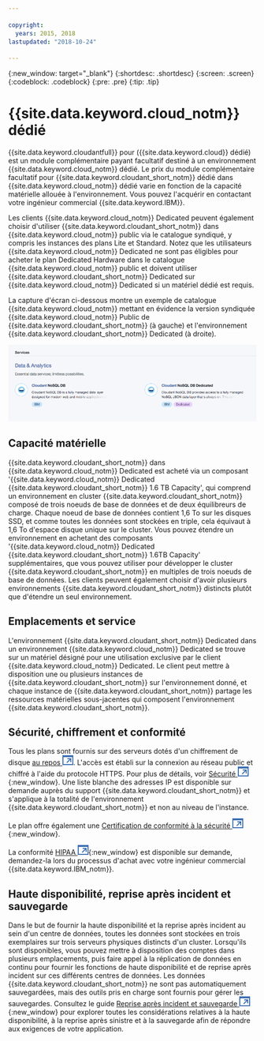 ```yaml
---

copyright:
  years: 2015, 2018
lastupdated: "2018-10-24"

---
```


{:new_window: target="_blank"}
{:shortdesc: .shortdesc}
{:screen: .screen}
{:codeblock: .codeblock}
{:pre: .pre}
{:tip: .tip}

<!-- Acrolinx: 2017-05-10 -->

# {{site.data.keyword.cloud_notm}} dédié

{{site.data.keyword.cloudantfull}} pour ({{site.data.keyword.cloud}} dédié) est un module complémentaire payant facultatif destiné à un environnement {{site.data.keyword.cloud_notm}} dédié. Le prix du module complémentaire facultatif pour {{site.data.keyword.cloudant_short_notm}} dédié dans {{site.data.keyword.cloud_notm}} dédié varie en fonction de la capacité matérielle allouée à l'environnement. Vous pouvez l'acquérir en contactant votre ingénieur commercial {{site.data.keyword.IBM}}.  

Les clients {{site.data.keyword.cloud_notm}} Dedicated peuvent également choisir d'utiliser {{site.data.keyword.cloudant_short_notm}} dans {{site.data.keyword.cloud_notm}} public via le catalogue syndiqué, y compris les instances des plans Lite et Standard. Notez que les utilisateurs {{site.data.keyword.cloud_notm}} Dedicated ne sont pas éligibles pour acheter le plan Dedicated Hardware dans le catalogue {{site.data.keyword.cloud_notm}} public et doivent utiliser {{site.data.keyword.cloudant_short_notm}} Dedicated sur {{site.data.keyword.cloud_notm}} Dedicated si un matériel dédié est requis.   

La capture d'écran ci-dessous montre un exemple de catalogue {{site.data.keyword.cloud_notm}} mettant en évidence la version syndiquée {{site.data.keyword.cloud_notm}} Public de {{site.data.keyword.cloudant_short_notm}} (à gauche) et l'environnement {{site.data.keyword.cloudant_short_notm}} Dedicated (à droite).  

![Catalogue {{site.data.keyword.cloudant_short_notm}}](../images/bluemix_catalog.png)

## Capacité matérielle 

{{site.data.keyword.cloudant_short_notm}} dans {{site.data.keyword.cloud_notm}} Dedicated est acheté via un composant '{{site.data.keyword.cloud_notm}} Dedicated {{site.data.keyword.cloudant_short_notm}} 1.6 TB Capacity', qui comprend un environnement en cluster {{site.data.keyword.cloudant_short_notm}} composé de trois noeuds de base de données et de deux équilibreurs de charge. Chaque noeud de base de données contient 1,6 To sur les disques SSD, et comme toutes les données sont stockées en triple, cela équivaut à 1,6 To d'espace disque unique sur le cluster. Vous pouvez étendre un environnement en achetant des composants '{{site.data.keyword.cloud_notm}} Dedicated {{site.data.keyword.cloudant_short_notm}} 1.6TB Capacity' supplémentaires, que vous pouvez utiliser pour développer le cluster {{site.data.keyword.cloudant_short_notm}} en multiples de trois noeuds de base de données. Les clients peuvent également choisir d'avoir plusieurs environnements {{site.data.keyword.cloudant_short_notm}} distincts plutôt que d'étendre un seul environnement.

## Emplacements et service 

L'environnement {{site.data.keyword.cloudant_short_notm}} Dedicated dans un environnement {{site.data.keyword.cloud_notm}} Dedicated se trouve sur un matériel désigné pour une utilisation exclusive par le client {{site.data.keyword.cloud_notm}} Dedicated. Le client peut mettre à disposition une ou plusieurs instances de {{site.data.keyword.cloudant_short_notm}} sur l'environnement donné, et chaque instance de {{site.data.keyword.cloudant_short_notm}} partage les ressources matérielles sous-jacentes qui composent l'environnement {{site.data.keyword.cloudant_short_notm}}. 

## Sécurité, chiffrement et conformité 

Tous les plans sont fournis sur des serveurs dotés d'un chiffrement de disque [ au repos ![Icône de lien externe](../images/launch-glyph.svg "Icône de lien externe")](https://en.wikipedia.org/wiki/Data_at_rest). L'accès est établi sur la connexion au réseau public et chiffré à l'aide du protocole HTTPS. Pour plus de détails, voir [Sécurité ![Icône de lien externe](../images/launch-glyph.svg "Icône de lien externe")](../offerings/security.html#security){:new_window}. 
Une liste blanche des adresses IP est disponible sur demande auprès du support {{site.data.keyword.cloudant_short_notm}} et s'applique à la totalité de l'environnement {{site.data.keyword.cloudant_short_notm}} et non au niveau de l'instance.  

Le plan offre également une [Certification de conformité à la sécurité ![Icône de lien externe](../images/launch-glyph.svg "Icône de lien externe")](https://console.bluemix.net/docs/services/Cloudant/offerings/compliance.html#cloudant-security-compliance){:new_window}. 

La conformité [HIPAA ![Icône de lien externe](../images/launch-glyph.svg "Icône de lien externe")](https://en.wikipedia.org/wiki/Health_Insurance_Portability_and_Accountability_Act){:new_window} est disponible sur demande, demandez-la lors du processus d'achat avec votre ingénieur commercial {{site.data.keyword.IBM_notm}}. 

## Haute disponibilité, reprise après incident et sauvegarde 

Dans le but de fournir la haute disponibilité et la reprise après incident au sein d'un centre de données, toutes les données sont stockées en trois exemplaires sur trois serveurs physiques distincts d'un cluster. Lorsqu'ils sont disponibles, vous pouvez mettre à disposition des comptes dans plusieurs emplacements, puis faire appel à la réplication de données en continu pour fournir les fonctions de haute disponibilité et de reprise après incident sur ces différents centres de données. Les données {{site.data.keyword.cloudant_short_notm}} ne sont pas automatiquement sauvegardées, mais des outils pris en charge sont fournis pour gérer les sauvegardes. Consultez le guide [Reprise après incident et sauvegarde ![Icône de lien externe](../images/launch-glyph.svg "Icône de lien externe")](https://console.bluemix.net/docs/services/Cloudant/guides/disaster-recovery-and-backup.html#disaster-recovery-and-backup){:new_window} pour explorer toutes les considérations relatives à la haute disponibilité, à la reprise après sinistre et à la sauvegarde afin de répondre aux exigences de votre application.
